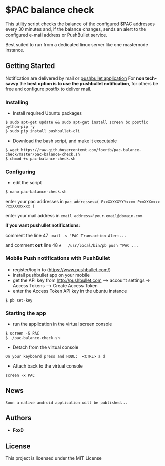 # $PAC balance check

This utility script checks the balance of the configured $PAC addresses every 30 minutes
and, if the balance changes, sends an alert to the configured e-mail address or PushBullet service.

Best suited to run from a dedicated linux server like one masternode instance.



## Getting Started

Notification are delivered by mail or [pushbullet application](https://www.pushbullet.com/apps)
For **non tech-savvy** the **best option is to use the pushbullet notification**, for others be free and configure postfix to deliver mail.



### Installing

* Install required Ubuntu packages
```
$ sudo apt-get update && sudo apt-get install screen bc postfix python-pip -y
$ sudo pip install pushbullet-cli
```
* Download the bash script, and make it executable
```
$ wget https://raw.githubusercontent.com/foxrtb/pac-balance-check/master/pac-balance-check.sh
$ chmod +x pac-balance-check.sh
```



### Configuring

* edit the script
```
$ nano pac-balance-check.sh
```
enter your pac addresses in ```pac_addresses=( PxxXXXXXYYYxxxx PxxXXXxxxx PxxXXXXxxxx )```

enter your mail address in ```email_address='your.email@domain.com```

**if you want pushullet notifications:**

comment the line 47 ``` mail -s "PAC Transaction Alert...```

and comment **out** line 48 ```#   /usr/local/bin/pb push "PAC ...```




### Mobile Push notifications with PushBullet
* register/login to (https://www.pushbullet.com/)
* install pushbullet app on your mobile
* get the API key from http://pushbullet.com  --> account settings -> Access Tokens --> Create Access Token
* enter the Access Token API key in the ubuntu instance
```
$ pb set-key
```


### Starting the app
* run the application in the virtual screen console
```
$ screen -S PAC
$ ./pac-balance-check.sh
```
* Detach from the virtual console
```
On your keyboard press and HODL:  <CTRL> a d
```
* Attach back to the virtual console
```
screen -x PAC
```




## News

```
Soon a native android application will be published...
```


## Authors

* **FoxD**


## License

This project is licensed under the MIT License 
